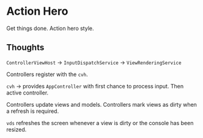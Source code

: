 # Action Hero

Get things done.  Action hero style.


## Thoughts

`ControllerViewHost`
    -> `InputDispatchService`
    -> `ViewRenderingService`

Controllers register with the `cvh`.  

`cvh` -> provides `AppController` with first chance to process input.  Then active controller.

Controllers update views and models.  Controllers mark views as dirty when a refresh is required.

`vds` refreshes the screen whenever a view is dirty or the console has been resized.
